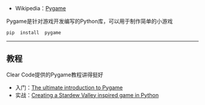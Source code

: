 + Wikipedia：[Pygame](https://en.wikipedia.org/wiki/Pygame)

Pygame是针对游戏开发编写的Python库，可以用于制作简单的小游戏

```bash
pip  install  pygame
```

---
## 教程

Clear Code提供的Pygame教程讲得挺好

+ 入门：[The ultimate introduction to Pygame](https://www.youtube.com/watch?v=AY9MnQ4x3zk&t=2368s&ab_channel=ClearCode)
+ 实战：[Creating a Stardew Valley inspired game in Python](https://www.youtube.com/watch?v=T4IX36sP_0c&ab_channel=ClearCode)